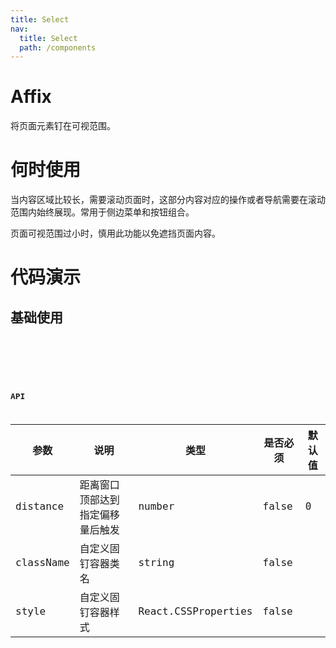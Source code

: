 ```yaml
---
title: Select
nav:
  title: Select
  path: /components
---
```


# Affix

将页面元素钉在可视范围。

# 何时使用

当内容区域比较长，需要滚动页面时，这部分内容对应的操作或者导航需要在滚动范围内始终展现。常用于侧边菜单和按钮组合。

页面可视范围过小时，慎用此功能以免遮挡页面内容。

# 代码演示

## 基础使用

<code src="./demos/basic.tsx" />

<code src="./demos/disabled.tsx" />

<code src="./demos/multiple.tsx" />

## API

| 参数      | 说明                             | 类型                | 是否必须 | 默认值 |
| --------- | -------------------------------- | ------------------- | -------- | ------ |
| distance  | 距离窗口顶部达到指定偏移量后触发 | number              | false    | 0      |
| className | 自定义固钉容器类名               | string              | false    |        |
| style     | 自定义固钉容器样式               | React.CSSProperties | false    |        |
